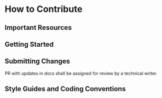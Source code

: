 # How to Contribute


## Important Resources


## Getting Started


## Submitting Changes

PR with updates in docs shall be assigned for review by a technical writer. 


## Style Guides and Coding Conventions